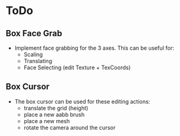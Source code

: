 # ToDo 
## Box Face Grab
* Implement face grabbing for the 3 axes. This can be useful for:
    * Scaling
    * Translating
    * Face Selecting (edit Texture + TexCoords)

## Box Cursor 
* The box cursor can be used for these editing actions:
    * translate the grid (height)
    * place a new aabb brush
    * place a new mesh
    * rotate the camera around the cursor